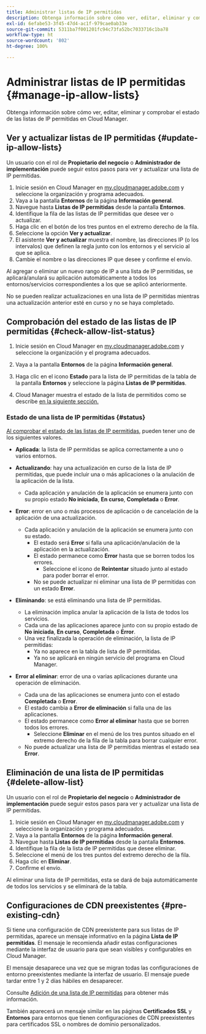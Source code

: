 ```yaml
---
title: Administrar listas de IP permitidas
description: Obtenga información sobre cómo ver, editar, eliminar y comprobar el estado de las listas de IP permitidas en Cloud Manager.
exl-id: 6efabe53-3f45-47d4-ac1f-979cae0ab33e
source-git-commit: 5311ba7f001201fc94c73fa52bc7033716c1ba78
workflow-type: ht
source-wordcount: '802'
ht-degree: 100%

---
```


# Administrar listas de IP permitidas {#manage-ip-allow-lists}

Obtenga información sobre cómo ver, editar, eliminar y comprobar el estado de las listas de IP permitidas en Cloud Manager.

## Ver y actualizar listas de IP permitidas {#update-ip-allow-lists}

Un usuario con el rol de **Propietario del negocio** o **Administrador de implementación** puede seguir estos pasos para ver y actualizar una lista de IP permitidas.

1. Inicie sesión en Cloud Manager en [my.cloudmanager.adobe.com](https://my.cloudmanager.adobe.com/) y seleccione la organización y programa adecuados.
1. Vaya a la pantalla **Entornos** de la página **Información general**.
1. Navegue hasta **Listas de IP permitidas** desde la pantalla **Entornos**.
1. Identifique la fila de las listas de IP permitidas que desee ver o actualizar.
1. Haga clic en el botón de los tres puntos en el extremo derecho de la fila.
1. Seleccione la opción **Ver y actualizar**.
1. El asistente **Ver y actualizar** muestra el nombre, las direcciones IP (o los intervalos) que definen la regla junto con los entornos y el servicio al que se aplica.
1. Cambie el nombre o las direcciones IP que desee y confirme el envío.

Al agregar o eliminar un nuevo rango de IP a una lista de IP permitidas, se aplicará/anulará su aplicación automáticamente a todos los entornos/servicios correspondientes a los que se aplicó anteriormente.

No se pueden realizar actualizaciones en una lista de IP permitidas mientras una actualización anterior esté en curso y no se haya completado.

## Comprobación del estado de las listas de IP permitidas {#check-allow-list-status}

1. Inicie sesión en Cloud Manager en [my.cloudmanager.adobe.com](https://my.cloudmanager.adobe.com/) y seleccione la organización y el programa adecuados.

1. Vaya a la pantalla **Entornos** de la página **Información general**.

1. Haga clic en el icono **Estado** para la lista de IP permitidas de la tabla de la pantalla **Entornos** y seleccione la página **Listas de IP permitidas**.

1. Cloud Manager muestra el estado de la lista de permitidos como se describe [en la siguiente sección.](#status)

### Estado de una lista de IP permitidas {#status}

[Al comprobar el estado de las listas de IP permitidas,](#check-allow-list-status) pueden tener uno de los siguientes valores.

* **Aplicada**: la lista de IP permitidas se aplica correctamente a uno o varios entornos.

* **Actualizando**: hay una actualización en curso de la lista de IP permitidas, que puede incluir una o más aplicaciones o la anulación de la aplicación de la lista.

   * Cada aplicación y anulación de la aplicación se enumera junto con su propio estado **No iniciada**, **En curso**, **Completada** o **Error**.

* **Error**: error en uno o más procesos de aplicación o de cancelación de la aplicación de una actualización.
   * Cada aplicación y anulación de la aplicación se enumera junto con su estado.
      * El estado será **Error** si falla una aplicación/anulación de la aplicación en la actualización.
      * El estado permanece como **Error** hasta que se borren todos los errores.
         * Seleccione el icono de **Reintentar** situado junto al estado para poder borrar el error.
      * No se puede actualizar ni eliminar una lista de IP permitidas con un estado **Error**.

* **Eliminando**: se está eliminando una lista de IP permitidas.
   * La eliminación implica anular la aplicación de la lista de todos los servicios.
   * Cada una de las aplicaciones aparece junto con su propio estado de **No iniciada**, **En curso**, **Completada** o **Error**.
   * Una vez finalizada la operación de eliminación, la lista de IP permitidas:
      * Ya no aparece en la tabla de lista de IP permitidas.
      * Ya no se aplicará en ningún servicio del programa en Cloud Manager.

* **Error al eliminar**: error de una o varias aplicaciones durante una operación de eliminación.

   * Cada una de las aplicaciones se enumera junto con el estado **Completada** o **Error**.
   * El estado cambia a **Error de eliminación** si falla una de las aplicaciones.
   * El estado permanece como **Error al eliminar** hasta que se borren todos los errores.
      * Seleccione **Eliminar** en el menú de los tres puntos situado en el extremo derecho de la fila de la tabla para borrar cualquier error.
   * No puede actualizar una lista de IP permitidas mientras el estado sea **Error**.

## Eliminación de una lista de IP permitidas {#delete-allow-list}

Un usuario con el rol de **Propietario del negocio** o **Administrador de implementación** puede seguir estos pasos para ver y actualizar una lista de IP permitidas.

1. Inicie sesión en Cloud Manager en [my.cloudmanager.adobe.com](https://my.cloudmanager.adobe.com/) y seleccione la organización y programa adecuados.
1. Vaya a la pantalla **Entornos** de la página **Información general**.
1. Navegue hasta **Listas de IP permitidas** desde la pantalla **Entornos**.
1. Identifique la fila de la lista de IP permitidas que desee eliminar.
1. Seleccione el menú de los tres puntos del extremo derecho de la fila.
1. Haga clic en **Eliminar**.
1. Confirme el envío.

Al eliminar una lista de IP permitidas, esta se dará de baja automáticamente de todos los servicios y se eliminará de la tabla.

## Configuraciones de CDN preexistentes {#pre-existing-cdn}

Si tiene una configuración de CDN preexistente para sus listas de IP permitidas, aparece un mensaje informativo en la página **Lista de IP permitidas**. El mensaje le recomienda añadir estas configuraciones mediante la interfaz de usuario para que sean visibles y configurables en Cloud Manager.

El mensaje desaparece una vez que se migran todas las configuraciones de entorno preexistentes mediante la interfaz de usuario. El mensaje puede tardar entre 1 y 2 días hábiles en desaparecer.

Consulte [Adición de una lista de IP permitidas](/help/implementing/cloud-manager/ip-allow-lists/add-ip-allow-lists.md) para obtener más información.

También aparecerá un mensaje similar en las páginas **Certificados SSL** y **Entornos** para entornos que tienen configuraciones de CDN preexistentes para certificados SSL o nombres de dominio personalizados.
